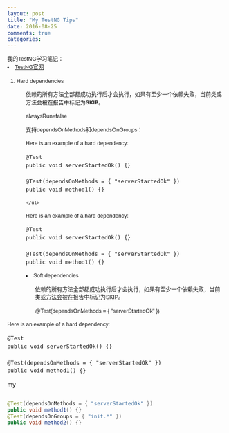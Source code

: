 ```yaml
---
layout: post
title: "My TestNG Tips"
date: 2016-08-25
comments: true
categories:
---
```


<head>
	<meta http-equiv="Content-Type" content="text/html; charset=utf-8" />
	<style type="text/css">
	#customers
		{
		font-family:"Trebuchet MS", Arial, Helvetica, sans-serif;
		width:100%;
		text-align:left;
		font-size:0.9em;
		line-height:1.5;
		}
	ul
		{
		list-style-type: disc;
		list-style-position: inside;		
		}
	</style>
</head>

<div class="css-full-post-content js-full-post-content" id="customers">
我的TestNG学习笔记：
<li><a href="http://testng.org/doc/documentation-main.html#annotations"> TestNG官网</a></li>

<ol>
<li>Hard dependencies</li>
	<ul>
	依赖的所有方法全部都成功执行后才会执行，如果有至少一个依赖失败，当前类或方法会被在报告中标记为<b>SKIP</b>。
	</ul>
	<ul>
	alwaysRun=false
	</ul>
	<ul>
	支持dependsOnMethods和dependsOnGroups：
	
Here is an example of a hard dependency:

<pre class="brush: java">
@Test
public void serverStartedOk() {}

@Test(dependsOnMethods = { "serverStartedOk" })
public void method1() {}
</pre>
	
	</ul>
	
Here is an example of a hard dependency:

<pre class="brush: java">
@Test
public void serverStartedOk() {}

@Test(dependsOnMethods = { "serverStartedOk" })
public void method1() {}
</pre>

<li>Soft dependencies</li>
	<ul>
	依赖的所有方法全部都成功执行后才会执行，如果有至少一个依赖失败，当前类或方法会被在报告中标记为SKIP。
	</ul>
	<ul>
	@Test(dependsOnMethods = { "serverStartedOk" })
	</ul>	
</ol>

Here is an example of a hard dependency:

<pre class="brush: java">
@Test
public void serverStartedOk() {}

@Test(dependsOnMethods = { "serverStartedOk" })
public void method1() {}
</pre>

</div>	
	my
	
```java  
	
@Test(dependsOnMethods = { "serverStartedOk" })
public void method1() {}
@Test(dependsOnGroups = { "init.*" })
public void method2() {}

```